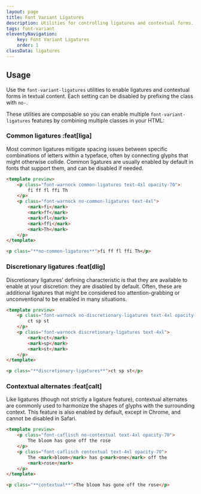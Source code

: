 ```yaml
---
layout: page
title: Font Variant Ligatures
description: Utilities for controlling ligatures and contextual forms.
tags: font-variant
eleventyNavigation:
    key: Font Variant Ligatures
    order: 1
classData: ligatures
---
```


## Usage

Use the `font-variant-ligatures` utilities to enable ligatures and contextual forms in textual content. Each setting can be disabled by prefixing the class with `no-`.

These utilities are composable so you can enable multiple `font-variant-ligatures` features by combining multiple classes in your HTML:

### Common ligatures :feat[liga]

Most common ligatures mitigate spacing issues between specific combinations of letters within a typeface, often by connecting glyphs that might otherwise collide. Common ligatures are usually enabled by default in fonts that support them, and can be disabled if needed.

```html orange
<template preview>
    <p class="font-warnock common-ligatures text-4xl opacity-70">
        fi ff fl ffi Th
    </p>
    <p class="font-warnock no-common-ligatures text-4xl">
        <mark>fi</mark>
        <mark>ff</mark>
        <mark>fl</mark>
        <mark>ffi</mark>
        <mark>Th</mark>
    </p>
</template>

<p class="**no-common-ligatures**">fi ff fl ffi Th</p>
```

### Discretionary ligatures :feat[dlig]

Discretionary ligatures’ defining characteristic is that they are available to enable at your discretion: they are disabled by default. Often, these are additional ligatures that might be considered too attention-grabbing or unconventional to be enabled in many situations.

```html rose
<template preview>
    <p class="font-warnock no-discretionary-ligatures text-4xl opacity-70">
        ct sp st
    </p>
    <p class="font-warnock discretionary-ligatures text-4xl">
        <mark>ct</mark>
        <mark>sp</mark>
        <mark>st</mark>
    </p>
</template>

<p class="**discretionary-ligatures**">ct sp st</p>
```

### Contextual alternates :feat[calt]

Like ligatures (though not strictly a ligature feature), contextual alternates are commonly used to harmonize the shapes of glyphs with the surrounding context. This feature is also enabled by default, except in Chrome, and cannot be disabled in Safari.

```html indigo
<template preview>
    <p class="font-caflisch no-contextual text-4xl opacity-70">
        The bloom has gone off the rose
    </p>
    <p class="font-caflisch contextual text-4xl opacity-70">
        The <mark>bloom</mark> has g<mark>one</mark> off the
        <mark>rose</mark>
    </p>
</template>

<p class="**contextual**">The bloom has gone off the rose</p>
```
